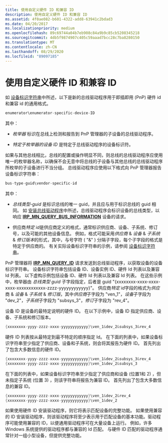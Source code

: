 ```yaml
---
title: 使用自定义硬件 ID 和兼容 ID
description: 使用自定义硬件 ID 和兼容 ID
ms.assetid: 4f0ae082-b601-4322-add8-63941c2bdad3
ms.date: 04/20/2017
ms.localizationpriority: medium
ms.openlocfilehash: 89c69744a04b7eb908c84a9b9c85cb5208345218
ms.sourcegitcommit: 4db5f9874907c405c59aaad7bcc28c7ba8280150
ms.translationtype: MT
ms.contentlocale: zh-CN
ms.lasthandoff: 08/29/2020
ms.locfileid: "89097185"
---
```

# <a name="using-custom-hardware-ids-and-compatible-ids"></a>使用自定义硬件 ID 和兼容 ID


如 [设备标识字符串](device-identification-strings.md)中所述，以下是新的总线驱动程序用于即插即用 (PnP) 硬件 id 和兼容 id 的通用格式。

```cpp
enumerator\enumerator-specific-device-ID 
```

其中：

-   *枚举器* 标识在总线上检测和报告到 PnP 管理器的子设备的总线驱动程序。

-   *特定于枚举器的设备 ID* 是特定于总线驱动程序的设备标识符。

如果与其他总线相比，总线的配置或操作明显不同，则总线的总线驱动程序应使用唯一的枚举器名称，以确保不会无意中将总线的子设备与其他总线的总线驱动程序所枚举的子设备进行不当分组。 总线驱动程序应使用以下格式向 PnP 管理器报告设备标识字符串：

```cpp
bus-type-guid\vendor-specific-id
```

其中：

-   *总线类型-guid* 是标识总线的唯一 guid，并且应与用于标识总线的 guid 相同。 如 [安装总线驱动程序](installing-a-new-bus-driver.md)中所述，总线驱动程序会标识设备的总线类型，以响应 [**IRP_MN_QUERY_BUS_INFORMATION**](../kernel/irp-mn-query-bus-information.md) 设备的请求。

-   供应商*特定 id*是供应商定义的格式，通常标识供应商、设备、子系统、修订号，以及可能的其他设备信息。 例如，格式可能采用*供应商* & *设备* & *子系统* & *修订版本*的形式，其中，与号字符 ( "&" ) 分隔子字段，每个子字段的格式是特定于供应商的。 有关实际设备标识字符串的示例，请参阅 [设备标识字符串](device-identification-strings.md)。

PnP 管理器将 [**IRP_MN_QUERY_ID**](../kernel/irp-mn-query-id.md) 请求发送到总线驱动程序，以获取设备的设备标识字符串。 设备标识字符串包括设备 ID、设备实例 ID、硬件 Id 列表以及兼容 Id 列表。 以下虚构示例包括设备 ID、硬件 Id 列表以及兼容 Id 列表。 在这些示例中，枚举器由 *总线类型 guid* 子字段指定，后者是 guid "{xxxxxxxx-xxxx-xxxx-xxxx-xxxxxxxxxxxx-zzzz-yyyyyyyyyyyy}"。 供应商*特定 id*字段的格式为*供应*商 & *设备* & *子系统* & *修订版*，其中*供应商*子字段为 "ven_1"，*设备*子字段为 "dev_2"，*子系统*子字段为 "subsys_3"，*修订*子字段为 "rev_4"。

设备 ID 是设备的最特定说明的硬件 ID。 在以下示例中，设备 ID 指定供应商、设备、子系统和修订版本。

```cpp
{xxxxxxxx-yyyy-zzzz-xxxx-yyyyyyyyyyyy}\ven_1&dev_2&subsys_3&rev_4 
```

硬件 ID 列表按从最特定到最不特定的顺序指定 Id。 在下面的列表中，如果设备标识字符串至少指定了供应商、设备和子系统，则会将其报告为硬件 ID。 首先列出了包含大多数信息的硬件 ID。

```cpp
{xxxxxxxx-yyyy-zzzz-xxxx-yyyyyyyyyyyy}\ven_1&dev_2&subsys_3&rev_4 
{xxxxxxxx-yyyy-zzzz-xxxx-yyyyyyyyyyyy}\ven_1&dev_2&subsys_3 
```

在下面的列表中，如果设备标识字符串至少指定了供应商和设备 (位置1和 2) ，但未指定子系统 (位置 3) ，则该字符串将报告为兼容 ID。 首先列出了包含大多数信息的兼容 ID。

```cpp
{xxxxxxxx-yyyy-zzzz-xxxx-yyyyyyyyyyyy}\ven_1&dev_2&rev_4 
{xxxxxxxx-yyyy-zzzz-xxxx-yyyyyyyyyyyy}\ven_1&dev_2
```

如果使用硬件 ID 安装驱动程序，则它将表示匹配设备的完整功能。 如果使用兼容的 ID 安装驱动程序，则该驱动程序将至少表示用于匹配设备的基本功能。驱动程序可能使用兼容的 ID，以便通用驱动程序可在大量设备上运行。 例如，许多 Windows 系统提供的驱动程序都与兼容的 Id 匹配。 与硬件 ID 匹配的驱动程序通常针对一组小型设备，但提供完整功能。